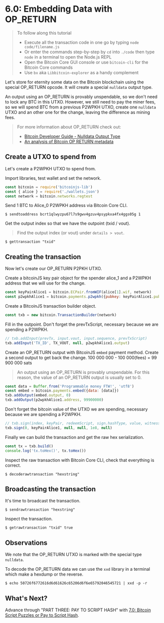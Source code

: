 # 6.0: Embedding Data with OP_RETURN

> To follow along this tutorial
> * Execute all the transaction code in one go by typing `node code/filename.js`   
> * Or enter the commands step-by-step by `cd` into `./code` then type `node` in a terminal to open the Node.js REPL   
> * Open the Bitcoin Core GUI console or use `bitcoin-cli` for the Bitcoin Core commands
> * Use `bx` aka `Libbitcoin-explorer` as a handy complement 

Let's store for eternity some data on the Bitcoin blockchain using the special OP_RETURN opcode. 
It will create a special `nulldata` output type. 

An output using an OP_RETURN is provably unspendable, so we don't need to lock any BTC in this UTXO.
However, we still need to pay the miner fees, so we will spend BTC from a previous P2WPKH UTXO, create one `nulldata` UTXO 
and an other one for the change, leaving the difference as mining fees. 

> For more information about OP_RETURN check out: 
> * [Bitcoin Developer Guide - Nulldata Output Type](https://bitcoin.org/en/developer-guide#null-data)
> * [An analysis of Bitcoin OP RETURN metadata](https://arxiv.org/pdf/1702.01024.pdf)


## Create a UTXO to spend from
 
Let's create a P2WPKH UTXO to spend from.
 
Import libraries, test wallet and set the network.
```javascript
const bitcoin = require('bitcoinjs-lib')
const { alice } = require('./wallets.json')
const network = bitcoin.networks.regtest
```

Send 1 BTC to Alice_0 P2WPKH address via Bitcoin Core CLI.
```
$ sendtoaddress bcrt1qlwyzpu67l7s9gwv4gzuv4psypkxa4fx4ggs05g 1
```

Get the output index so that we have the outpoint (txid / vout).
> Find the output index (or vout) under `details > vout`.
```
$ gettransaction "txid"
```


## Creating the transaction

Now let's create our OP_RETURN P2PKH UTXO.

Create a bitcoinJS key pair object for the spender alice_1 and a P2WPKH address that we will use for the change.
```javascript
const keyPairAlice1 = bitcoin.ECPair.fromWIF(alice[1].wif, network)
const p2wpkhAlice1 = bitcoin.payments.p2wpkh({pubkey: keyPairAlice1.publicKey, network})
```

Create a BitcoinJS transaction builder object.
```javascript
const txb = new bitcoin.TransactionBuilder(network)
```

Fill in the outpoint.
Don't forget the prevTxScript, necessary because we are spending a P2WPKH.
```javascript
// txb.addInput(prevTx, input.vout, input.sequence, prevTxScript)
txb.addInput('TX_ID', TX_VOUT, null, p2wpkhAlice1.output)
```

Create an OP_RETURN output with BitcoinJS `embed` payment method.
Create a second output to get back the change. 100 000 000 - 100 000(fees) = 99 900 000 sats
> An output using an OP_RETURN is provably unspendable. For this reason, the value of an OP_RETURN output 
> is usually set to 0.
```javascript
const data = Buffer.from('Programmable money FTW!', 'utf8')
const embed = bitcoin.payments.embed({data: [data]})
txb.addOutput(embed.output, 0)
txb.addOutput(p2wpkhAlice1.address, 99900000)
```

Don't forget the bitcoin value of the UTXO we are spending, necessary because we are spending a P2WPKH.
```javascript
// txb.sign(index, keyPair, redeemScript, sign.hashType, value, witnessScript)
txb.sign(0, keyPairAlice1, null, null, 1e8, null)
```

Finally we can build the transaction and get the raw hex serialization.
```javascript
const tx = txb.build()
console.log('tx.toHex()', tx.toHex())
```

Inspect the raw transaction with Bitcoin Core CLI, check that everything is correct.
```
$ decoderawtransaction "hexstring"
```


## Broadcasting the transaction

It's time to broadcast the transaction. 
```
$ sendrawtransaction "hexstring"
```

Inspect the transaction.
```
$ getrawtransaction "txid" true
```


## Observations

We note that the OP_RETURN UTXO is marked with the special type `nulldata`.

To decode the OP_RETURN data we can use the `xxd` library in a terminal which make a hexdump or the reverse.
```
$ echo 50726f6772616d6d61626c65206d6f6e65792046545721 | xxd -p -r
```


## What's Next?

Advance through "PART THREE: PAY TO SCRIPT HASH" with [7.0: Bitcoin Script Puzzles or Pay to Script Hash](07_0_Bitcoin_Script_Puzzles.md).
